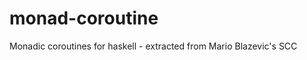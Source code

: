 monad-coroutine
===============

Monadic coroutines for haskell - extracted from Mario Blazevic's SCC
